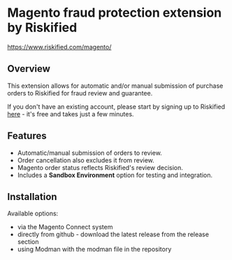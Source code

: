 
# Magento fraud protection extension by Riskified

https://www.riskified.com/magento/

## Overview

This extension allows for automatic and/or manual submission of purchase orders to Riskified for fraud review and guarantee.

If you don't have an existing account, please start by signing up to Riskified [here](https://www.riskified.com) - it's free and takes just a few minutes.

## Features

* Automatic/manual submission of orders to review.
* Order cancellation also excludes it from review.
* Magento order status reflects Riskified's review decision.
* Includes a **Sandbox Environment** option for testing and integration.


## Installation

Available options:

* via the Magento Connect system
* directly from github - download the latest release from the release section
* using Modman with the modman file in the repository
